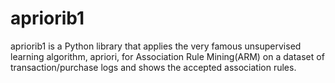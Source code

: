 # apriorib1
apriorib1 is a Python library that applies the very famous unsupervised learning algorithm, apriori, for Association Rule Mining(ARM) on a dataset of transaction/purchase logs and shows the accepted association rules.
